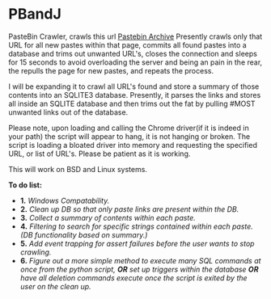 # PBandJ
PasteBin Crawler, crawls this url [Pastebin Archive](https://www.pastebin.com/archive)
Presently crawls only that URL for all new pastes within that page, commits all found pastes into a database and trims out unwanted URL's, closes the connection and sleeps for 15 seconds to avoid overloading the server and being an pain in the rear, the repulls the page for new pastes, and repeats the process.

I will be expanding it to crawl all URL's found and store a summary of those contents into an SQLITE3 database. Presently, it parses the links and stores all inside an SQLITE database and then trims out the fat by pulling #MOST unwanted links out of the database.

Please note, upon loading and calling the Chrome driver(if it is indeed in your path) the script will appear to hang, it is not hanging or broken. The script is loading a bloated driver into memory and requesting the specified URL, or list of URL's. Please be patient as it is working.

This will work on BSD and Linux systems.

**To do list:**

- **1.** _Windows Compatability._
- **2.** _Clean up DB so that only paste links are present within the DB._
- **3.** _Collect a summary of contents within each paste._
- **4.** _Filtering to search for specific strings contained within each paste.(DB functionality based on summary.)_
- **5.** _Add event trapping for assert failures before the user wants to stop crawling._
- **6.** _Figure out a more simple method to execute many SQL commands at once from the python script, **OR** set up triggers within the database **OR** have all deletion commands execute once the script is exited by the user on the clean up._
